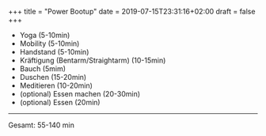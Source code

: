 +++
title = "Power Bootup"
date = 2019-07-15T23:31:16+02:00
draft = false
+++


* Yoga (5-10min)
* Mobility (5-10min)
* Handstand (5-10min)
* Kräftigung (Bentarm/Straightarm) (10-15min)
* Bauch (5mim)
* Duschen (15-20min)
* Meditieren (10-20min)
* (optional) Essen machen (20-30min)
* (optional) Essen (20min)

---
Gesamt: 55-140 min

